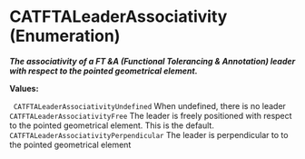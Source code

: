 # CATFTALeaderAssociativity (Enumeration)

**_The associativity of a FT &A (Functional Tolerancing & Annotation) leader with respect to the pointed geometrical element._**

**Values:**

` CATFTALeaderAssociativityUndefined`      When undefined, there is no leader
` CATFTALeaderAssociativityFree`      The leader is freely positioned with respect to the pointed geometrical element. This is the default.
` CATFTALeaderAssociativityPerpendicular`      The leader is perpendicular to to the pointed geometrical element